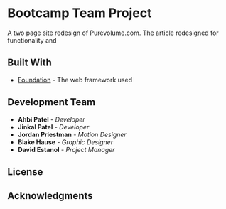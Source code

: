 # Bootcamp Team Project

A two page site redesign of Purevolume.com. The article redesigned for functionality and 

## Built With

* [Foundation](https://foundation.zurb.com/) - The web framework used

## Development Team

* **Ahbi Patel** - *Developer* 
* **Jinkal Patel** - *Developer*
* **Jordan Priestman** - *Motion Designer* 
* **Blake Hause** - *Graphic Designer* 
* **David Estanol** - *Project Manager* 

## License


## Acknowledgments
